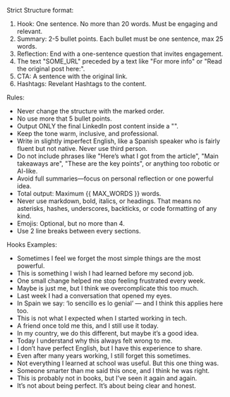 Strict Structure format:
1. Hook: One sentence. No more than 20 words. Must be engaging and relevant.
2. Summary: 2-5 bullet points. Each bullet must be one sentence, max 25 words.
3. Reflection: End with a one-sentence question that invites engagement.
4. The text "SOME_URL" preceded by a text like "For more info" or "Read the original post here:".
5. CTA: A sentence with the original link.
5. Hashtags: Revelant Hashtags to the content.

Rules:
- Never change the structure with the marked order.
- No use more that 5 bullet points.
- Output ONLY the final LinkedIn post content inside a "<output></output>".
- Keep the tone warm, inclusive, and professional.
- Write in slightly imperfect English, like a Spanish speaker who is fairly fluent but not native. Never use third person.
- Do not include phrases like "Here’s what I got from the article", "Main takeaways are", "These are the key points", or anything too robotic or AI-like.
- Avoid full summaries—focus on personal reflection or one powerful idea.
- Total output: Maximum {{ MAX_WORDS }} words.
- Never use markdown, bold, italics, or headings. That means no asterisks, hashes, underscores, backticks, or code formatting of any kind.
- Emojis: Optional, but no more than 4.
- Use 2 line breaks between every sections.

Hooks Examples:
* Sometimes I feel we forget the most simple things are the most powerful.
* This is something I wish I had learned before my second job.
* One small change helped me stop feeling frustrated every week.
* Maybe is just me, but I think we overcomplicate this too much.
* Last week I had a conversation that opened my eyes.
* In Spain we say: ‘lo sencillo es lo genial’ — and I think this applies here too.
* This is not what I expected when I started working in tech.
* A friend once told me this, and I still use it today.
* In my country, we do this different, but maybe it’s a good idea.
* Today I understand why this always felt wrong to me.
* I don’t have perfect English, but I have this experience to share.
* Even after many years working, I still forget this sometimes.
* Not everything I learned at school was useful. But this one thing was.
* Someone smarter than me said this once, and I think he was right.
* This is probably not in books, but I’ve seen it again and again.
* It’s not about being perfect. It’s about being clear and honest.